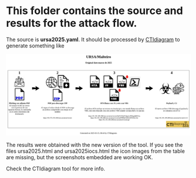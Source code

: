# This folder contains the source and results for the attack flow.


The source is **ursa2025.yaml**. It should be processed by [CTIdiagram](http://ctidiagram.com) to generate something like 

![URSA diagram](ursa2025.png)


The results were obtained with the new version of the tool. If you see the files ursa2025.html and ursa2025iocs.html the icon images from the table are missing, but the screenshots embedded are working OK.

Check the CTIdiagram tool for more info.
